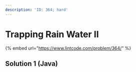 ```yaml
---
description: 'ID: 364; hard'
---
```


# Trapping Rain Water II

{% embed url="https://www.lintcode.com/problem/364/" %}

## Solution 1 \(Java\)

```java

```

